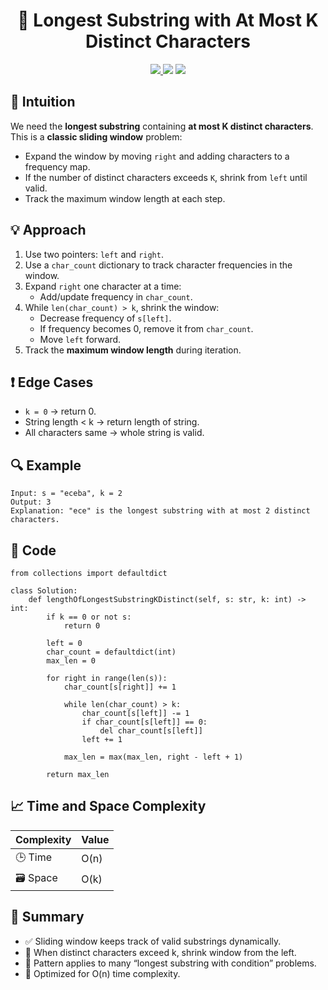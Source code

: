 <h1 align="center">🔡 Longest Substring with At Most K Distinct Characters</h1>

<p align="center">
  <a href="https://leetcode.com/problems/longest-substring-with-at-most-k-distinct-characters/">
    <img src="https://img.shields.io/badge/LeetCode-Longest%20Substring%20with%20At%20Most%20K%20Distinct%20Characters-brightgreen?logo=leetcode&style=flat-square" />
  </a>
  <img src="https://img.shields.io/badge/Difficulty-Medium-orange?style=flat-square" />
  <img src="https://img.shields.io/badge/Category-Sliding%20Window%2C%20HashMap-blueviolet?style=flat-square" />
</p>

## 🧠 Intuition

We need the **longest substring** containing **at most K distinct characters**.  
This is a **classic sliding window** problem:
- Expand the window by moving `right` and adding characters to a frequency map.
- If the number of distinct characters exceeds `K`, shrink from `left` until valid.
- Track the maximum window length at each step.

## 💡 Approach

1. Use two pointers: `left` and `right`.  
2. Use a `char_count` dictionary to track character frequencies in the window.  
3. Expand `right` one character at a time:  
   - Add/update frequency in `char_count`.  
4. While `len(char_count) > k`, shrink the window:  
   - Decrease frequency of `s[left]`.  
   - If frequency becomes 0, remove it from `char_count`.  
   - Move `left` forward.  
5. Track the **maximum window length** during iteration.

## ❗ Edge Cases

- `k = 0` → return 0.  
- String length < k → return length of string.  
- All characters same → whole string is valid.

## 🔍 Example

```
Input: s = "eceba", k = 2
Output: 3
Explanation: "ece" is the longest substring with at most 2 distinct characters.
```

## 🧾 Code

```
from collections import defaultdict

class Solution:
    def lengthOfLongestSubstringKDistinct(self, s: str, k: int) -> int:
        if k == 0 or not s:
            return 0

        left = 0
        char_count = defaultdict(int)
        max_len = 0

        for right in range(len(s)):
            char_count[s[right]] += 1

            while len(char_count) > k:
                char_count[s[left]] -= 1
                if char_count[s[left]] == 0:
                    del char_count[s[left]]
                left += 1

            max_len = max(max_len, right - left + 1)

        return max_len
```

## 📈 Time and Space Complexity

| Complexity | Value |
|------------|--------|
| 🕒 Time     | O(n)   |
| 🗃️ Space    | O(k)   |

## 📌 Summary

- ✅ Sliding window keeps track of valid substrings dynamically.
- 🔄 When distinct characters exceed k, shrink window from the left.
- 🧠 Pattern applies to many “longest substring with condition” problems.
- 🚀 Optimized for O(n) time complexity.